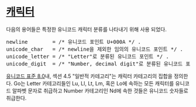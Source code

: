 # [캐릭터](#characters)

다음의 용어들은 특정한 유니코드 캐릭터 분류를 나타내기 위해 사용 되었다.

<pre>
<a id="newline">newline</a>        = /* 유니코드 포인트 U+000A */ .
<a id="unicode_char">unicode_char</a>   = /* newline을 제외한 임의의 유니코드 포인트 */ .
<a id="unicode_letter">unicode_letter</a> = /* "Letter"로 분류된 유니코드 포인트 */ .
<a id="unicode_digit">unicode_digit</a>  = /* "Number, decimal digit"로 분류된 유니코드 포인트 */ .
</pre>

[유니코드 표준 8.0](http://www.unicode.org/versions/Unicode8.0.0/)내, 섹션 4.5 "일반적 카테고리"는 캐릭터 카테고리의 집합을 정의한다. Go는 Letter 카테고리들인 Lu, Ll, Lt, Lm, 혹은 Lo에 속하는 모든 캐릭터를 유니코드 알파벳 문자로 취급하고 Number 카테고리인 Nd에 속한 것들은 유니코드 숫자들로 취급한다.
